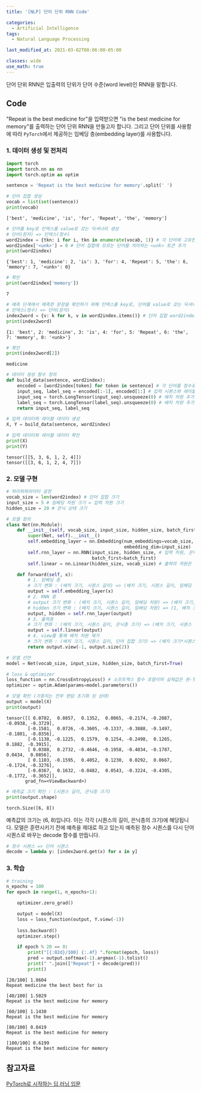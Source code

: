 ```yaml
---
title: '[NLP] 단어 단위 RNN Code'

categories:
  - Artificial Intelligence
tags:
  - Natural Language Processing

last_modified_at: 2021-03-02T08:06:00-05:00

classes: wide
use_math: true
---
```


단어 단위 RNN은 입출력의 단위가 단어 수준(word level)인 RNN을 말합니다.

## Code

"Repeat is the best medicine for"을 입력받으면 "is the best medicine for memory"를 출력하는 단어 단위 RNN을 만들고자 합니다. 그리고 단어 단위를 사용함에 따라 `PyTorch`에서 제공하는 임베딩 층(embedding layer)를 사용합니다.

### 1. 데이터 생성 및 전처리

```python
import torch
import torch.nn as nn
import torch.optim as optim
```

```python
sentence = 'Repeat is the best medicine for memory'.split(' ')
```

```python
# 단어 집합 생성
vocab = list(set(sentence))
print(vocab)
```

    ['best', 'medicine', 'is', 'for', 'Repeat', 'the', 'memory']

```python
# 단어를 key로 인덱스를 value로 갖는 딕셔너리 생성
# 단어(문자) => 인덱스(정수)
word2index = {tkn: i for i, tkn in enumerate(vocab, 1)} # 각 단어에 고유한 정수 인덱스 부여 (1부터)
word2index['<unk>'] = 0 # 단어 집합에 모르는 단어를 의미하는 <unk> 토큰 추가
print(word2index)
```

    {'best': 1, 'medicine': 2, 'is': 3, 'for': 4, 'Repeat': 5, 'the': 6, 'memory': 7, '<unk>': 0}

```python
# 확인
print(word2index['memory'])
```

    7

```python
# 예측 단계에서 예측한 문장을 확인하기 위해 인덱스를 key로, 단어를 value로 갖는 딕셔너리 생성
# 인덱스(정수) => 단어(문자)
index2word = {v: k for k, v in word2index.items()} # 단어 집합 word2index의 key와 value를 바꾸어 index2word 생성
print(index2word)
```

    {1: 'best', 2: 'medicine', 3: 'is', 4: 'for', 5: 'Repeat', 6: 'the', 7: 'memory', 0: '<unk>'}

```python
# 확인
print(index2word[2])
```

    medicine

```python
# 데이터 생성 함수 정의
def build_data(sentence, word2index):
    encoded = [word2index[token] for token in sentence] # 각 단어를 정수로 변환 (정수 인코딩)
    input_seq, label_seq = encoded[:-1], encoded[1:] # 입력 시퀀스와 레이블 시퀀스를 분리
    input_seq = torch.LongTensor(input_seq).unsqueeze(0) # 배치 차원 추가
    label_seq = torch.LongTensor(label_seq).unsqueeze(0) # 배치 차원 추가
    return input_seq, label_seq
```

```python
# 입력 데이터와 레이블 데이터 생성
X, Y = build_data(sentence, word2index)
```

```python
# 입력 데이터와 레이블 데이터 확인
print(X)
print(Y)
```

    tensor([[5, 3, 6, 1, 2, 4]])
    tensor([[3, 6, 1, 2, 4, 7]])

### 2. 모델 구현

```python
# 하이퍼파라미터 설정
vocab_size = len(word2index) # 단어 집합 크기
input_size = 5 # 임베딩 차원 크기 = 입력 차원 크기
hidden_size = 20 # 은닉 상태 크기
```

```python
# 모델 정의
class Net(nn.Module):
    def __init__(self, vocab_size, input_size, hidden_size, batch_first=True):
        super(Net, self).__init__()
        self.embedding_layer = nn.Embedding(num_embeddings=vocab_size, # 워드 임베딩
                                            embedding_dim=input_size)
        self.rnn_layer = nn.RNN(input_size, hidden_size, # 입력 차원, 은닉 상태의 크기 정의
                                batch_first=batch_first)
        self.linear = nn.Linear(hidden_size, vocab_size) # 출력의 차원은 단어 집합 크기 = 원-핫 벡터 차원

    def forward(self, x):
        # 1. 임베딩 층
        # 크기 변화 : (배치 크기, 시퀀스 길이) => (배치 크기, 시퀀스 길이, 임베딩 차원)
        output = self.embedding_layer(x)
        # 2. RNN 층
        # output 크기 변화 : (배치 크기, 시퀀스 길이, 임베딩 차원) => (배치 크기, 시퀀스 길이, 은닉층 크기)
        # hidden 크기 변화 : (배치 크기, 시퀀스 길이, 임베딩 차원) => (1, 배치 크기, 은닉층 크기)
        output, hidden = self.rnn_layer(output)
        # 3. 출력층
        # 크기 변화 : (배치 크기, 시퀀스 길이, 은닉층 크기) => (배치 크기, 시퀀스 길이, 단어 집합 크기)
        output = self.linear(output)
        # 4. view를 통해 배치 차원 제거
        # 크기 변화 : (배치 크기, 시퀀스 길이, 단어 집합 크기) => (배치 크기*시퀀스 길이, 단어 집합 크기)
        return output.view(-1, output.size(2))
```

```python
# 모델 선언
model = Net(vocab_size, input_size, hidden_size, batch_first=True)
```

```python
# loss & optimizer
loss_function = nn.CrossEntropyLoss() # 소프트맥스 함수 포함이며 실제값은 원-핫 인코딩 안 해도 ok
optimizer = optim.Adam(params=model.parameters())
```

```python
# 모델 확인 (가중치는 전부 랜덤 초기화 된 상태)
output = model(X)
print(output)
```

    tensor([[ 0.0702,  0.0857,  0.1352,  0.0065, -0.2174, -0.2087, -0.0938, -0.3729],
            [-0.1581,  0.0726, -0.3605, -0.1337, -0.3888, -0.1497, -0.1801, -0.0356],
            [-0.1138, -0.1225,  0.1579,  0.1254, -0.2498,  0.1265,  0.1882, -0.3915],
            [ 0.0388,  0.2732, -0.4646, -0.1958, -0.4034, -0.1787,  0.0434,  0.0856],
            [ 0.1103, -0.1595,  0.4052,  0.1230,  0.0292,  0.0667, -0.1724, -0.3276],
            [-0.0367,  0.1632, -0.0482,  0.0543, -0.3224, -0.4305, -0.1772, -0.3652]],
           grad_fn=<ViewBackward>)

```python
# 예측값 크기 확인 : (시퀀스 길이, 은닉층 크기)
print(output.shape)
```

    torch.Size([6, 8])

예측값의 크기는 (6, 8)입니다. 이는 각각 (시퀀스의 길이, 은닉층의 크기)에 해당됩니다. 모델은 훈련시키기 전에 예측을 제대로 하고 있는지 예측된 정수 시퀀스를 다시 단어 시퀀스로 바꾸는 decode 함수를 만듭니다.

```python
# 정수 시퀀스 => 단어 시퀀스
decode = lambda y: [index2word.get(x) for x in y]
```

### 3. 학습

```python
# training
n_epochs = 100
for epoch in range(1, n_epochs+1):

    optimizer.zero_grad()

    output = model(X)
    loss = loss_function(output, Y.view(-1))
    
    loss.backward()
    optimizer.step()

    if epoch % 20 == 0:
        print("[{:02d}/100] {:.4f} ".format(epoch, loss))
        pred = output.softmax(-1).argmax(-1).tolist()
        print(" ".join(["Repeat"] + decode(pred)))
        print()
```

    [20/100] 1.8604 
    Repeat medicine the best best for is
    
    [40/100] 1.5029 
    Repeat is the best medicine for memory
    
    [60/100] 1.1430 
    Repeat is the best medicine for memory
    
    [80/100] 0.8419 
    Repeat is the best medicine for memory
    
    [100/100] 0.6199 
    Repeat is the best medicine for memory

## 참고자료

[PyTorch로 시작하는 딥 러닝 입문](https://wikidocs.net/book/2788)

